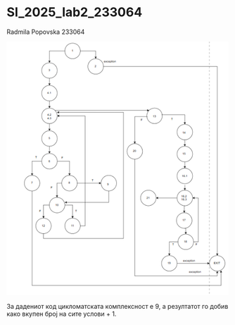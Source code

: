 # SI_2025_lab2_233064

Radmila Popovska 233064

![CFG](images/CFG.png)

За дадениот код цикломатската комплексност е 9, а резултатот го добив како вкупен број на сите услови + 1.
